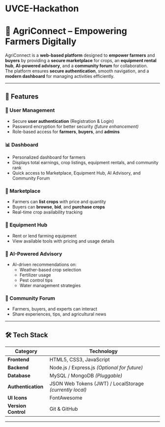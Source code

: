 # UVCE-Hackathon
# 🌾 AgriConnect – Empowering Farmers Digitally

AgriConnect is a **web-based platform** designed to **empower farmers** and **buyers** by providing a **secure marketplace** for crops, an **equipment rental hub**, **AI-powered advisory**, and a **community forum** for collaboration.  
The platform ensures **secure authentication**, smooth navigation, and a **modern dashboard** for managing activities efficiently.

---

## 🚀 Features

### 👤 User Management
- Secure **user authentication** (Registration & Login)
- Password encryption for better security *(future enhancement)*
- Role-based access for **farmers**, **buyers**, and **admins**

### 📊 Dashboard
- Personalized dashboard for farmers
- Displays total earnings, crop listings, equipment rentals, and community rank
- Quick access to Marketplace, Equipment Hub, AI Advisory, and Community Forum

### 🛒 Marketplace
- Farmers can **list crops** with price and quantity
- Buyers can **browse**, **bid**, and **purchase crops**
- Real-time crop availability tracking

### 🚜 Equipment Hub
- Rent or lend farming equipment
- View available tools with pricing and usage details

### 🤖 AI-Powered Advisory
- AI-driven recommendations on:
  - Weather-based crop selection
  - Fertilizer usage
  - Pest control tips
  - Water management strategies

### 💬 Community Forum
- Farmers, buyers, and experts can interact
- Share experiences, tips, and agricultural news

---

## 🛠️ Tech Stack

| **Category**      | **Technology** |
|--------------------|---------------|
| **Frontend**      | HTML5, CSS3, JavaScript |
| **Backend**       | Node.js / Express.js *(Optional for future)* |
| **Database**      | MySQL / MongoDB *(Pluggable)* |
| **Authentication**| JSON Web Tokens (JWT) / LocalStorage *(currently local)* |
| **UI Icons**      | FontAwesome |
| **Version Control** | Git & GitHub |

---


